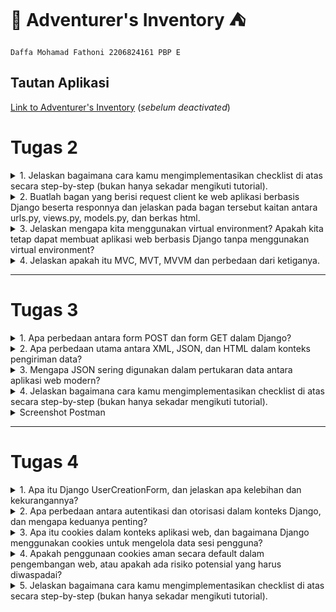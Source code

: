 # :school_satchel: Adventurer's Inventory :tent:
`Daffa Mohamad Fathoni 2206824161
PBP E`

## Tautan Aplikasi
[Link to Adventurer's Inventory](https://adventurers-inventory.adaptable.app/main)
(*sebelum deactivated*)


# Tugas 2

<details>
<summary>1. Jelaskan bagaimana cara kamu mengimplementasikan checklist di atas secara step-by-step (bukan hanya sekadar mengikuti tutorial).</summary>

 - [x] Membuat sebuah proyek Django baru.

Saya membuat direktori lokal dan repo baru di Github bernama ***Adventurer's Inventory***. Saya inisiasi git dilanjut dengan menghubungkan kedua hal tersebut (direktori lokal dan repo di Github). Setelah itu, saya mengaktifkan *Virtual Environment* untuk menanmbahkan dan mengisolasi *dependencies* serta membuat projek Django yang baru dengan command `django-admin startproject adventurers-inventory .` Terakhir saya tidak lupa membuat file `.gitignore` untuk menghindari dan mengantisipasi file-file yang harus diabaikan oleh *version control* git ketika melakukan `add`, `commit`, dan `push`.

 - [x]  Membuat aplikasi dengan nama `main` pada proyek tersebut.

Pada proyek ***Adventurer's Inventory*** ini terdapat suatu aplikasi bernama `main` yang memiliki model, tampilan, dan URL khusus dengan rute `/main`. Inisiasi aplikasi `main` saya lakukan dengan perintah `python manage.py startapp main` hingga terbentuk direktori baru pada projek/direktori utama. Tak lupa saya daftarkan aplikasi ini ke `INSTALLED APPS` di `settings.py` seperti berikut,

```python

INSTALLED_APPS = [
    'django.contrib.admin',
    'django.contrib.auth',
    'django.contrib.contenttypes',
    'django.contrib.sessions',
    'django.contrib.messages',
    'django.contrib.staticfiles',
    'main'
    ]
```
Maka, aplikasi `main` sudah terbuat dan terdaftar pada projek ***Adventurer's Inventory***.

 - [x] Melakukan *routing* pada proyek agar dapat menjalankan aplikasi `main`.

Pada dasarnya, *routing* dilakukan agar aplikasi `main` dapat diakses melalui projek hingga aplikasi dan juga pada peramban web. Pada URL tingkat proyek (direktori proyek `adventurers_inventory`) terdapat file `urls.py` yang berisi:

```python
from django.contrib import admin
from django.urls import path, include

urlpatterns = [
    path('admin/', admin.site.urls),
    path('main/', include('main.urls'))
]
```
Pada import path yang terdapat `include` akan mengimpor rute URL aplikasi lain ke dalam `urls.py` tingkat proyek. Lalu pada variabel `urlpatterns` terdapat path URL `main/` yang mendefinisikan rute ke file `urls.py` pada aplikasi `main`.

 - [x] Membuat model pada aplikasi `main` dengan nama `Item` dan memiliki atribut wajib sebagai berikut.
    + `name` sebagai nama *item* dengan tipe `CharField`.
    + `amount` sebagai jumlah *item* dengan tipe `IntegerField`.
    + `description` sebagai deskripsi *item* dengan tipe `TextField`.

Pada direktori `main` terdapat file `models.py` sebagai format data yang akan kita simpan dalam aplikasi ini. Data-data ini dapat kita buat, akses, perbarui, dan hapus dengan perintah-perintah SQL (istilahnya CRUD). Models ini pada umumnya berada pada belakang tampilan untuk mengatur dan mengelola struktur data dan logika aplikasi tersebut. File `models.py` ini berisi:
```python
from django.db import models

class Item(models.Model):
    name = models.CharField(max_length=255)
    amount = models.IntegerField()
    description = models.TextField()
    price = models.IntegerField()
    item_level = models.IntegerField()
    use = models.TextField()
```
Tambahan selain pada tugas, data tersebut memiliki atribut lain berupa `price` untuk harga suatu `Item`, `item_level` untuk nilai kelangkaan (*rarity*) `Item` tersebut, dan `use` untuk kegunaan `Item` tersebut ketika dipakai.

Setiap perubahan pada `models`, dilakukan perintah `python manage.py makemigrations` untuk menciptakan berkas migrasi, lalu `python manage.py migrate` untuk mengaplikasikan perubahan model dari dalam berkas migrasi ke basis data.

 - [x] Membuat sebuah fungsi pada `views.py` untuk dikembalikan ke dalam sebuah *template* HTML yang menampilkan nama aplikasi serta nama dan kelas kamu.

`views.py` yang dimaksud berada pada direktori `main`, fungsi pada file ini akan bertugas untuk mengatur permintaan HTTP dan mengembalikan tampilan yang sesuai pada variabel tersebut sehingga dapat me-*render* tampilan HTML menggunakan data yang diberikan. Pada `views.py` berisi kode berikut:
```python
from django.shortcuts import render

# Create your views here.
def show_main(request):
    context = {
        'app_name': 'Adventurer\'s Inventory',
        'name': 'Daffa Mohamad Fathoni',
        'class': 'PBP E'
    }

    return render(request, "main.html", context)
```
Pada kode di atas, fungsi `show_main` mengembalikan dengan `render` dari parameter `request` yang berupa objek permintaan HTTP, `"main.html"` berupa template yang dituju, dan `context` yaitu berisi data-data yang akan ditampilkan.
```python
<h1>{{app_name}}</h1>

<h5>Nama: </h5>
<p>{{ name }}</p>
<h5>Kelas: </h5>
<p>{{ class }} </p>
```
Isi `main.html` di atas akan menampilkan bentuk format template dan terdapat kurung kurawal yang berfungsi untuk menyesuaikan tampilan dengan data pada `views.py`.

 - [x] Membuat sebuah *routing* pada `urls.py` aplikasi `main` untuk memetakan fungsi yang telah dibuat pada `views.py`.

Pada direktori `main` dibuat file `urls.py` dengan isi berikut:
```python
from django.urls import path, include
from main.views import show_main

app_name = 'main'

urlpatterns = [
    path('', show_main, name='show_main')
]
```
Kode berikut akan mengatur dan mendefinisikan URL pada aplikasi `main`, lalu menampilkan bentuk *template* dengan `show_main` yang ada di `views.py` ketika URL tersebut diakses. 

 - [x] Melakukan *deployment* ke Adaptable terhadap aplikasi yang sudah dibuat sehingga nantinya dapat diakses oleh teman-temanmu melalui Internet.

Pada PBP sekarang, kepentingan *deployment* bertujuan untuk menampilkan secara langsung atau *live* hasil dari aplikasi dari proyek yang kita buat. Dalam hal ini, digunakan Adaptable.io sebagai wadah untuk *deployment*. *Deployment* pada Adaptable cukup menghubungkan akun Github dan repo proyek yang kita buat. *Template Deployment* yang dipakai adalah `Python App Template`, dan basis data yang dipakai adalah `PostgreSQL`. `Start Command` menggunakan perintah `python manage.py migrate && gunicorn adventurers-inventory.wsgi`.

Terakhir, aplikasi yang saya buat memiliki *domain* bernama `https://adventurers-inventory.adaptable.app/main`.

</details>

<details>
<summary>2. Buatlah bagan yang berisi request client ke web aplikasi berbasis Django beserta responnya dan jelaskan pada bagan tersebut kaitan antara urls.py, views.py, models.py, dan berkas html.</summary>

![bagan](https://github.com/fathonidf/adventurers-inventory/assets/105644250/9cb5536b-83d7-45ea-ae2b-a8abde7cde9e)

Saat pengguna mengirimkan permintaan HTTP aplikasi main melalui web browser, urls.py melakukan pemetaan URL untuk meneruskan permintaan HTTP ke views.py sesuai dengan URL yang diminta. Kemudian, view menghasilkan response HTTP berupa halaman HTML. Dalam proses ini, views.py mengambil data yang diperlukan melalui models.py dan menampilkan data tersebut menggunakan template main.html.
</details>

<details>
<summary>3. Jelaskan mengapa kita menggunakan virtual environment? Apakah kita tetap dapat membuat aplikasi web berbasis Django tanpa menggunakan virtual environment?</summary>

Virtual environment digunakan untuk mengisolasi *dependencies* dan modul Python yang dipakai untuk kebutuhan proyek Anda masing-masing sehingga tidak akan bertabrakan dan terpengaruh oleh modul atau konfigurasi proyek yang lain. Hal ini akan menghindari instalasi paket atau modul secara global karena semisal paket atau modul tersebut hanya untuk proyek tertentu.

Semisal Proyek A menggunakan Django 4.0 dan Proyek B menggunakan Django 4.1, dengan *virtual environment* akan memudahkan dalam mengelola konsistensi dari *dependencies* masing-masing proyek tersebut untuk menghindari adanya konflik.

Virtual environment dibuat dengan perintah `python -m venv env`, dan diaktifkan dengan perintah `env\Scripts\activate.bat`.

Membuat aplikasi tanpa *virtual environment* tetap dapat dijalankan namun lebih dianjurkan mengimplementasikan *virtual environment* karena hal ini dapat memudahkan untuk pengelolaan konsistensi dari masing-masing *dependencies* proyek sehingga menjadikannya sebuah *good practice* 
</details>

<details>
<summary>4. Jelaskan apakah itu MVC, MVT, MVVM dan perbedaan dari ketiganya.</summary>

| MVC         | MVT         | MVVM          |
| ---        |    ----   |          --- |
| Model-View-Controller      | Model-View-Template     | Model-View-View-Model   |
| Model: Menyimpan dan mengimplementasikan pengelolaan logika data   | Model: Menyimpan dan mengimplementasikan pengelolaan logika data        | Model: Menyimpan dan mengimplementasikan pengelolaan logika data    |
| View: Bertanggung jawab sebagai pengelola antarmuka pengguna dan menampilkan data yang diberikan model lalu mengirim input ke Controller | View: Visualisasi dan menampilkan data ke pengguna tetapi dalam Framework Python Django| View: Menginformasi ke ViewModel terkait interaksi pengguna, dan hanya menampilkan data yang disediakan oleh ViewModel |
| Controller: Menjembatani hubungan antara View dan Model dan sebagai inti logika dan alur aplikasi dengan menginformasi interaksi user ke Model | Template: Mengambil data dari model dan menampilkannya, berupa HTML  | ViewModel: Perantara antara Model dan View, mengubah data dari Model menjadi format sesuai dengan tampilan |
|![mvc](https://media.geeksforgeeks.org/wp-content/uploads/20201002214740/MVCSchema.png) |![mvp](https://media.geeksforgeeks.org/wp-content/uploads/20201024233154/MVPSchema.png) |![mvvm](https://media.geeksforgeeks.org/wp-content/uploads/20201002215007/MVVMSchema.png) |
|MVC adalah pola yang umum digunakan dalam pengembangan aplikasi berbasis desktop dan web tradisional. Ini memisahkan tiga komponen utama aplikasi untuk meningkatkan pemeliharaan dan pengembangan kode. |MVT adalah pola yang spesifik untuk kerangka kerja Django, yang dirancang khusus untuk pengembangan aplikasi web dengan Python. Ini menggantikan View dalam MVC dengan Template, yang memungkinkan pemisahan yang lebih jelas antara tampilan dan pemrosesan HTTP. |MVVM adalah pola desain yang sering digunakan dalam pengembangan aplikasi berbasis antarmuka pengguna (UI), terutama pada platform seperti WPF (Windows Presentation Foundation). Ini fokus pada pemisahan antara tampilan dan logika bisnis, dengan menggunakan ViewModel sebagai perantara. |

</details>

---

# Tugas 3

<details>
<summary>1. Apa perbedaan antara form POST dan form GET dalam Django?</summary>

* GET dan POST merupakan sebuah form HTTP Requests, yaitu sebuah jalur komunikasi antar client dan web server di World Wide Web

| `GET`   | `POST`  |
| ---   | ---   |
| Meminta untuk menerima data dari web server| Meminta untuk mengirimkan data ke web server|
| Mengembalikan kode status HTTP 200 jika data sukses diterima | Mengembalikan kode status HTTP 201 jika sukses *created*|
| Dikirimkan melalui URL sebagai bagian dari query string | Dikirimkan dalam body request HTTP secara tersembunyi |
| Tidak cocok untuk data yang bersifat sensitif | Ideal untuk data yang rahasia |
| Terbatas pada panjang URL| Tidak ada batasan dari panjang data yang dikirim |


* Contoh pemakaian form `GET`
```html
<form action="/search/" method="GET">
        <input type="text" id="query">
        <input type="submit" value="Search">
    </form>
```

* Contoh pemakaian form `FORM`
```html
<form action="/submit-post/" method="POST">
        <input type="text" id="name">
        <input type="submit" value="Submit">
    </form>
```

</details>

<details>
<summary>2. Apa perbedaan utama antara XML, JSON, dan HTML dalam konteks pengiriman data?</summary>

* Data Delivery pada suatu platform dibutuhkan untuk komunikasi antar klien dengan server. Bentuk atau format data bisa dalam bentuk `HTML`, `XML`, atau `JSON`.
* HTML lebih menekankan fungsinya berguna sebagai mendeskripsikan bagaimana data ditampilkan, mendefinisikan struktur dan tampilan web.

| XML   | JSON  | 
| ---   | ---  | 
|Extensible Markup Language | JavaScript Object Notation | 
|Berdasarkan SGML |Berdasarkan JavaScript |
| Menggunakan tag (`</>`) untuk merepresentasikan data | Menggunakan kurung kurawal (`{}`), kurung siku(`[]`), dan berbentuk `key:value` |
| Struktur data yang kuat dan kompleks | Sintaks yang ebih ringkas dan mudah dibaca manusia (*Human Readable*)|
|Dapat mewakili berbagai jenis data dan menyertakan dokumentasi yang jelas |Pemrosesan yang lebih cepat dan mudah, juga kompatibel dengan JavaScript |

* Contoh sintaks `HTML`:
```html
<!DOCTYPE html>
<html>
<head>
    <title>Contoh HTML</title>
</head>
<body>
    <h1>Selamat datang di contoh HTML!</h1>
    <p>Ini adalah halaman web sederhana.</p>
    <ul>
        <li>Item 1</li>
        <li>Item 2</li>
        <li>Item 3</li>
    </ul>
</body>
</html>
```

* Contoh sintaks `XML`:
```xml
<person>
    <name>John Doe</name>
    <age>30</age>
    <city>New York</city>
</person>
```

* Contoh sintaks `JSON`:
```json
{
    "person": {
        "name": "John Doe",
        "age": 30,
        "city": "New York"
    }
}
```


</details>

<details>
<summary>3. Mengapa JSON sering digunakan dalam pertukaran data antara aplikasi web modern?</summary>

### Beberapa kelebihan JSON yang mendukung hingga sering digunakan untuk transfer data antar klien dan server ada pada poin-poin berikut:

1. ### Mudah dibaca 
Format yang ringkas dan mudah dibaca manusia menjadikannya ideal untuk mengirim dan menerima data pada server. Hal ini menjadikannya lebih efisien dan mudah dipahami

2. ### Kompatibilitas dengan JavaScript
Merupakan subset dari JavaScript maka mudah digunakan dan diproses pada bahasa pemrograman Javascript. Data-data JSON dapat di-*parse* hingga menjadi objek JavaScript dan sebaliknya.

3. ### Struktur Hierarki
Mendukung representasi data dengan pasangan `key:value` yang memungkinkan penyusunan data lebih kompleks dan efektif.

4. ### Didukung oleh Banyak Bahasa Pemrograman
Sebagian besar bahasa Pemrograman kompatibel dengan JSON sehingga memudahkan pertukaran data antar klien dan server.

5. ### Format Data dalam RESTful API
JSON adalah format data yang umum digunakan dalam RESTful API. Hal tersebut sering duganakan dalam pengembangan web sehingga menjadikannya pilihan yang cocok untuk berkomunikasi dengan API.

</details>

<details>
<summary>4. Jelaskan bagaimana cara kamu mengimplementasikan checklist di atas secara step-by-step (bukan hanya sekadar mengikuti tutorial).</summary>

- [x] Membuat input form untuk menambahkan objek model pada app sebelumnya.

1. `forms.py` dibuat untuk menghandle ketika ada input `item` baru dari sisi pengguna. 
```python
from django.forms import ModelForm
from main.models import Item

class ItemForm(ModelForm):
    class Meta:
        model = Item
        fields = ["name", "amount", "description", "price", "item_level", "use"]
```

Pada baris paling atas tidak lupa untuk mengimpor library `ModelForm` dan `Item` yang ada pada `models.py`. `models = Item` untuk merujuk model yang akan disimpan pada *form*. `fields = []` berguna untuk menunjukkan attribute apa saja yang akan diinput untuk objek `Item` tersebut.

2. Untuk menerima parameter `request`, dibuat fungsi `create_item` untuk menghasilkan formulir yang menambahkan data produk ketika di-submit oada `views.py`.
```python
def create_item(request):
    form = ItemForm(request.POST or None)

    if form.is_valid() and request.method == "POST":
        form.save()
        return HttpResponseRedirect(reverse('main:show_main'))

    context = {'form': form}
    return render(request, "create_item.html", context)
```

Potongan kode berikut pada dasarnya memvalidasi (`form.is_valid()`) dan menyimpan data input *form* (`form.save()`) lalu *redirect* ke halaman semula setelah berhasil disimpan (`return HttpResponseRedirect(reverse('main:show_main'))`).

3. Pada `show_main` dimodifikasi agar pada halaman utama ditampilkan object-object yang disimpan pada *database*.

```python
def show_main(request):
    items = Item.objects.all()
    total_items = items.count()

    context = {
        'app_name': 'Adventurer\'s Inventory',
        'name': 'Daffa Mohamad Fathoni',
        'class': 'PBP E',
        'total_items': total_items,
        'items': items
    }

    return render(request, "main.html", context)
```

`items = Item.objects.all()` mengakses objek-objek tersebut, lalu pada `context = {}` ditambahkan `key` berupa `items` untuk nantinya akan ditampilkan di `main.html`. `total_items = items.count()` berguna untuk menghitung banyaknya objek pada *database*, lalu dimasukkan ke dalam variabel `context` untuk nantinya ditampilkan pada `main.html`.

4. Pada `urls.py` ditambahkan *import* fungsi `create_item` lalu menambahkan *path url* ke variable `urlpatterns`.

```python
from django.urls import path, include
from main.views import show_main, create_item

urlpatterns = [
    path('', show_main, name='show_main'),
    path('create-item', create_item, name='create_item')
]
```

5. Untuk tampilan halaman ketika ingin menambahkan/menginput objek baru, dibuat `create_item.html` pada `main/templates` dengan isi kode sebagai berikut.

```html
{% extends 'base.html' %} 

{% block content %}
<h1>Add New Item</h1>

<form method="POST">
    {% csrf_token %}
    <table>
        {{ form.as_table }}
        <tr>
            <td></td>
            <td>
                <input type="submit" value="Add Item"/>
            </td>
        </tr>
    </table>
</form>

{% endblock %}
```

Pada kode `<form method="POST">`, metode *form* yang dipakai adalah `POST` untuk nantinya input data tersebut akan dikirimkan ke server. `{{ form.as_table }}` akan menampilkan *fields form* yang dibuat pada `forms.py`.

6. Terakhir, agar isi data item yang telah diinput dapat ditampilkan, isi `main.html` dapat ditambahkan sintaks `for loop` untuk mengiterasikan tiap item yang terdapat di *database*. 
```html
<h3>Total items in your inventory : {{total_items}}</h3>

<table>
    <tr>
        <th>Name</th>
        <th>Amount</th>
        <th>Description</th>
        <th>Price</th>
        <th>iLvl</th>
        <th>Use</th>
    </tr>

    {% comment %} Berikut cara memperlihatkan data item di bawah baris ini {% endcomment %}

    {% for item in items %}
        <tr>
            <td>{{item.name}}</td>
            <td>{{item.amount}}</td>
            <td>{{item.description}}</td>
            <td>{{item.price}}</td>
            <td>{{item.item_level}}</td>
            <td>{{item.use}}</td>
        </tr>
    {% endfor %}
</table>
```

Pada potongan kode `<h3>Total items in your inventory : {{total_items}}</h3>` akan menampilkan banyaknya `item` yang sudah diinput.  `{% for item in items %}` mengiterasikan tiap item dalam *database*. Kedua sintaks tersebut mengacu pada isi dari `context` pada fungsi `show_main` yang ada di `views.py`.

- [x] Tambahkan 5 fungsi views untuk melihat objek yang sudah ditambahkan dalam format HTML, XML, JSON, XML by ID, dan JSON by ID.

1. Pada `views.py` ditambahkan *import* `HttpResponse` dan `Serializer` untuk nantinya berturut-turut akan berguna untuk berisi parameter data hasil *query* dan *translate* objek model menjadi format yang sesuai.

```python
from django.http import HttpResponse
from django.core import serializers
```

Lalu ditambahkan fungsi pada `views.py` yang akan menampilkan objek dalam format sesuai poin 2

```python
def show_xml(request):
    data = Item.objects.all()
    return HttpResponse(serializers.serialize("xml", data), content_type="application/xml")

def show_json(request):
    data = Item.objects.all()
    return HttpResponse(serializers.serialize("json", data), content_type="application/json")

def show_xml_by_id(request, id):
    data = Item.objects.filter(pk=id)
    return HttpResponse(serializers.serialize("xml", data), content_type="application/xml")

def show_json_by_id(request, id):
    data = Item.objects.filter(pk=id)
    return HttpResponse(serializers.serialize("json", data), content_type="application/json")
```


- [x] Membuat routing URL untuk masing-masing views yang telah ditambahkan pada poin 2.

1. Untuk memulai *routing* tiap format *views* dapat mengimport fungsi yang dibuat pada `urls.py`.
```python
from django.urls import path, include
from main.views import show_main, create_item, show_xml, show_json, show_xml_by_id, show_json_by_id 
```

2. Lalu menambahkan tiap *path url* ke variabel `urlpatterns` untuk mengakses fungsi-fungsi tersebut.

```python
urlpatterns = [
    path('', show_main, name='show_main'),
    path('create-item', create_item, name='create_item'),
    path('xml/', show_xml, name='show_xml'),
    path('json/', show_json, name='show_json'),
    path('xml/<int:id>/', show_xml_by_id, name='show_xml_by_id'),
    path('json/<int:id>/', show_json_by_id, name='show_json_by_id')
]
```

</details>

<details>
<summary>Screenshot Postman</summary>

### 1. HTML
![html](https://github.com/fathonidf/adventurers-inventory/assets/105644250/9d38de29-6d19-4570-8719-cee4cad2169b)
### 2. XML
![xml](https://github.com/fathonidf/adventurers-inventory/assets/105644250/1ecb41f7-4c34-460d-b298-c0c032e7882c)
### 3. JSON
![json](https://github.com/fathonidf/adventurers-inventory/assets/105644250/dcb68295-0363-48e6-b0bf-8de82149b611)
### 4. XML by ID
![xmlbyid](https://github.com/fathonidf/adventurers-inventory/assets/105644250/aa784e40-bd99-4176-8ce8-a08b4b93ab5e)
### 5. JSON by ID
![jsonbyid](https://github.com/fathonidf/adventurers-inventory/assets/105644250/9ae03290-57ea-4acc-9d1c-e012056b60ca)
</details>

---

# Tugas 4

<details>
<summary>1. Apa itu Django UserCreationForm, dan jelaskan apa kelebihan dan kekurangannya?</summary>

Django `UserCreationForm` merupakan suatu modul build-in dari Django yang mewarisi class `ModelForm`. Modul ini digunakan untuk meng-*handle* ketika pengguna (*user*) akan membuat akun baru atau biasa disebut *user* baru pada aplikasi web. UserCreationForm memungkinkan *developer* untuk membuat formulir pendaftaran pengguna dengan cepat tanpa harus menulis banyak kode kustom.

### Kelebihan:
1. Kemudahan Penggunaan

Modul ini menyederhanakan proses pembuatan formulir pendaftaran pengguna baru.

2. Validasi Bawaan

Mencakup validasi bawaan untuk berbagai input seperti *username* dan *password*.

3. Integrasi dengan Model User Bawaan Django

Terhubung dengan model `user` bawaan Django yang memungkinkan data dapat dimasukkan dan disimpan dalam tabel `user` secara otomatis.

4. Fleksibilitas

Selain mudah digunakan, kita dapat memodifikasinya sesuai dengan kebutuhan proyek dan aplikasi masing-masing. Seperti menambahkan atau mengubah proses validasi, tampilan, dan lainnya.

5. Kode yang lebih Rapi

Meminimalisir adanya duplikasi kode karena mengikuti prinsip DRY (*Don't Repeat Yourself*) sehingga menjadikannya lebih rapi dan mudah diatur.

### Kekurangan:
1. Modifikasi yang Terbatas

Walaupun dapat memodifikasi untuk menyesuaikan kebutuhan proyek, modul ini akan terbatas ketika dibutuhkan bentuk yang lebih bervariasi. Hal tersebut memungkinkan untuk membuat formulir khusus sendiri.

2. Tidak Cocok untuk Otorisasi lebih Kompleks

`UserCreationForm` ini ditujukan untuk proses pendaftaran `user` secara mendasar. Tetapi, tidak mendukung untuk otorisasi atau profil pengguna yang lebih kompleks.

3. *Bahasa yang Terbatas*

`UserCreationForm` disesuaikan untuk bahasa tertentu khususnya bahasa inggris. Tetapi tidak mendukung ketika digunakan untuk aplikasi multibahasa.



</details>

<details>
<summary>2. Apa perbedaan antara autentikasi dan otorisasi dalam konteks Django, dan mengapa keduanya penting?</summary>

|**Autentikasi** | **Otorisasi** |
| --- | --- |
|Memverifikasi klaim dan identitas seorang user| Menentukan hal-hal yang diperbolehkan seorang user akses dan lakukan|
|Bekerja melalui *password*, PIN, biometrik, dan informasi user lainnya| Bekerja melalui pengaturan yang telah diimplementasi dan diatur oleh organisasi tersebut|
|Langkah untuk proses manajemen identitas dan akses yang baik | Dilakukan setelah autentikasi|
| Terlihat dan dapat diatur sebagian oleh user | Tidak terlihat dan tidak diberikan akses pengaturan kepada user |

Contoh potongan kode autentikasi sesuai dengan *library* Django:
 
```python
from django.contrib.auth import authenticate

user = authenticate(username="john", password="secret")
if user is not None:
    # A backend authenticated the credentials
    ...
else:
    # No backend authenticated the credentials
    ...
```

* **Kesimpulan**: Dapat disimpulkan, autentikasi digunakan untuk verifikasi identitas seorang  user. Setelah terautentikasi, otorisasi dilakukan untuk memberikan izin hak dan akses kepada seorang user dalam mengakses informasi-informasi, menjalankan suatu fitur, dan lainnya dengan bergantung pada aturan yang ditetapkan untuk berbagai jenis pengguna.

</details>

<details>
<summary>3. Apa itu cookies dalam konteks aplikasi web, dan bagaimana Django menggunakan cookies untuk mengelola data sesi pengguna?</summary>

* Cookies adalah sepotong informasi kecil yang disetor dan disimpan di browser klien. Hal ini berguna untuk menyimpan data user di suatu file selama rentang waktu tertentu. Sebuah Cookie mempunyai tanggal kadaluarsa sehingga akan menghapus data atau cookie tersebut secara otomatis ketika mencapai batas waktunya. Django menyediakan *method-method* built-in untuk membuat cookie.

* Sintaks untuk membuat dan mengakses cookie adalah `set_cookie()` dan `get()` atau `request.COOKIES['key]` (dalam bentuk array).

* Contoh sepotong kodingan Django Cookie dalam `views.py` dan `urls.py`:

```python
from django.shortcuts import render  #views.py
from django.http import HttpResponse  
  
def setcookie(request):  
    response = HttpResponse("Cookie Set")  
    response.set_cookie('java-tutorial', 'javatpoint.com')  
    return response  
def getcookie(request):  
    tutorial  = request.COOKIES['java-tutorial']  
    return HttpResponse("java tutorials @: "+  tutorial);  
```

```python
from django.contrib import admin #urls.py
from django.urls import path  
from myapp import views  
urlpatterns = [  
    path('admin/', admin.site.urls),  
    path('index/', views.index),  
    path('scookie',views.setcookie),  
    path('gcookie',views.getcookie)  
]  
```

</details>

<details>
<summary>4. Apakah penggunaan cookies aman secara default dalam pengembangan web, atau apakah ada risiko potensial yang harus diwaspadai?</summary>

Secara umum, bukan merupakan ancaman terkait privasi dan keamanan web karena tidak menyimpan data pribadi dan tidak bisa mengirim virus. Namun, terdapat beberapa risiko yang harus diwaspadai seperti:

1. **Disalahgunakan oleh pihak ketiga yang tidak berwenang untuk melacak aktivitas online pengguna, mengumpulkan data pribadi.**

2. **Dicuri peretas untuk mengakses informasi sensitif seperti data, token, kredensial dengan tujuan pencurian, pembajakan, atau penipuan.**

3. **Dapat menimbulkan masalah privasi dan keamanan jika tidak dikelola dengan baik oleh pengembang web, seperti tidak menghapus cookie yang sudah tidak diperlukan atau tidak mengenkripsi cookie yang berisi data penting.**

Beberapa hal yang bisa dijadikan sebagai *Best Practice* untuk diikuti seperti:

1. **Menggunakan cookie pihak pertama untuk situs web sendiri**

2. **Cookie hanya berlaku selama pengguna **sedang** menjelajah situs web**

3. **Menggunakan cookie untuk data yang benar-benar diperlukan untuk fungsionalitas web**

4. **Hanya dapat diakses melalui protokol HTTPS yang aman.**

</details>

<details>
<summary>5. Jelaskan bagaimana cara kamu mengimplementasikan checklist di atas secara step-by-step (bukan hanya sekadar mengikuti tutorial).</summary>

- [x] Mengimplementasikan fungsi registrasi, login, dan logout untuk memungkinkan pengguna untuk mengakses aplikasi sebelumnya dengan lancar.

### Registrasi

1. Pertama, pada `views.py` diimport fungsi-fungsi berikut:

```python
from django.shortcuts import redirect
from django.contrib.auth.forms import UserCreationForm
from django.contrib import messages
```
`UserCreationForm` merupakan modul yang menyediakan template formulir pendaftaran pengguna baru.

2. Membuat fungsi `register` yang akan menghasilkan formulir registrasi dan mendaftarkan akun pengguna ketika di-*submit* dengan potongan kode berikut:

```python
def register(request):
    form = UserCreationForm()

    if request.method == "POST":
        form = UserCreationForm(request.POST)
        if form.is_valid():
            form.save()
            messages.success(request, 'Your account has been successfully created!')
            return redirect('main:login')
    context = {'form':form}
    return render(request, 'register.html', context)
```

`form = UserCreationForm(request.POST)` akan membuat form baru berdasarkan import `UserCreationForm`dengan memasukkan input dari user pada `request.POST`. `form.is_valid()` untuk memvalidasi isi input, `form.save()` untuk menyimpan data dari form. `return redirect('main:login')` mengembalikan halaman ke semula ketika berhasil menyimpan form.

3. Menambahkan file baru dengan `register.html` untuk halaman register dengan kode berikut yang sudah ditambahkan beberapa styling css

```html
{% extends 'base.html' %}

{% block meta %}
    <title>Register</title>
{% endblock meta %}

{% block content %}  

<div class = "container">

    <div class = "title">
        <h1>Register</h1>  
    </div>

    <div class = "register_form">
        <form method="POST" >  
            {% csrf_token %}  
            <table>  
                {{ form.as_table }}  
                <tr>  
                    <td></td>
                    <td><input class="daftar_btn"type="submit" name="submit" value="Daftar"/></td>  
                </tr>  
            </table>  
        </form>
    </div>

    {% if messages %}  
        <ul>   
            {% for message in messages %}  
                <li>{{ message }}</li>  
                {% endfor %}  
        </ul>   
    {% endif %}

</div>  

{% endblock content %}
```

Pada kode di atas, form akan ditampilkan pada bagian `{{ form.as_table }}`.

4. Setelah menambahkan fungsi register, maka kita melakukan *routing* pada `urls.py` dengan mengimport fungsi tersebut dan menambahkan path url ke `urlpatterns`.

```python
from main.views import register

urlpatterns = [
    ...
    path('register/', register, name='register'),
    ...
]
```
### Login

1. Sesuai dengan alur pembuatan form registrasi sebelumnya, membuat fungsi dan form login dimulai di `views.py` untuk mengimport library dan membuat fungsinya dengan kode berikut:

```python
from django.contrib.auth import authenticate, login
import datetime
from django.http import HttpResponseRedirect
from django.urls import reverse

def login_user(request):
    if request.method == 'POST':
        username = request.POST.get('username')
        password = request.POST.get('password')
        user = authenticate(request, username=username, password=password)
        if user is not None:
            login(request, user)
            response = HttpResponseRedirect(reverse("main:show_main")) 
            response.set_cookie('last_login', str(datetime.datetime.now()))
            return response
        else:
            messages.info(request, 'Sorry, incorrect username or password. Please try again.')
    context = {}
    return render(request, 'login.html', context)
```

`authenticate` dan `login` diimpor untuk melakukan autentikasi dan login jika berhasil. Lalu pada fungsi `login_user` tersebut, autentikasi dilakukan pada potongan kode `user = authenticate(request, username=username, password=password)`, menyesuaikan username dan password yang diterima.

Pada kode di atas juga sudah ditambahkan informasi *cookie* yang akan menampilkan kapan pengguna terakhir kali login, kode ini terdapat pada `response.set_cookie('last_login', str(datetime.datetime.now()))`. Kode itu akan membuat cookie `last_login` dan menambahkannya ke dalam response ketika nantinya di `return`.

Agar pada halaman utama ditampilkan waktu terakhir login, maka ditambahkan potongan kode berikut pada `show_main` di dalam dictionary `context` seperti berikut

```python
context = {
        'app_name': 'Adventurer\'s Inventory',
        'name': request.user.username,
        'class': 'PBP E',
        'total_items': total_items,
        'items': items,
        'last_login': request.COOKIES.get("last_login")
    }
```

2. Membuat halaman baru dengan file `login.html` dengan kode berikut:

```html
{% extends 'base.html' %}

{% block meta %}
    <title>Login</title>
{% endblock meta %}

{% block content %}

<div class = "login">

    <h1>Login</h1>

    <form method="POST" action="">
        {% csrf_token %}
        <table>
            <tr>
                <td>Username: </td>
                <td><input type="text" name="username" placeholder="Username" class="form-control"></td>
            </tr>
                    
            <tr>
                <td>Password: </td>
                <td><input type="password" name="password" placeholder="Password" class="form-control"></td>
            </tr>

            <tr>
                <td></td>
                <td><input class="btn login_btn" type="submit" value="Login"></td>
            </tr>
        </table>
    </form>

    <h5>Sesi terakhir login: {{ last_login }}</h5>


    {% if messages %}
        <ul>
            {% for message in messages %}
                <li>{{ message }}</li>
            {% endfor %}
        </ul>
    {% endif %}     
        
    Don't have an account yet? <a href="{% url 'main:register' %}">Register Now</a>

</div>

{% endblock content %}
```

pengisian form login ada pada tag `<form></form>`, lalu pada `messages` merupakan modul bawaan dari Django yang akan menampilkan informasi ketika login tidak berhasil.

Terakhir, adalah melakukan *routing* pada `urls.py` dengan kode berikut:

```python
from main.views import login_user

urlpatterns = [
    ...
path('login/', login_user, name='login'),
...
]
```


### Logout

1. Terakhir adalah fungsi dan halaman logout, pada `views.py` kita mengimport library logout dan menambahkan fungsi `logout_user` sebagai berikut:

```python
from django.contrib.auth import logout

def logout_user(request):
    logout(request)
    response = HttpResponseRedirect(reverse('main:login'))
    response.delete_cookie('last_login')
    return response
```

Pada kode di atas, kita mengimport library `logout` yang akan dipakai pada fungsi `logout_user`, pada fungsi tersebut menerima parameter `request` dan lalu menghapus sesi pengguna tersebut dengan `logout(request)`, dilanjutkan dengan mengarahkan pengguna ke halaman login. `response.delete_cookie('last_login')` akan menghapus informasi *cookie* yang tersimpan saat pengguna melakukan logout.

2. Selanjutnya adalah button logout yang akan ditambahkan pada `main.html` dengan kode berikut:

```html
...
<a href="{% url 'main:logout' %}">
    <button>
        Logout
    </button>
</a>
...
```

3. Terakhir melakukan *routing* pada `urls.py` agar bisa menampilkan dan memberi akses keseluruhan fungsi yang telah terbuat.

```python
from main.views import logout_user, ...

urlpatterns = [
    ...
path('logout/', logout_user, name='logout'),
...
]
```

### Merestriksi Halaman Main

Agar halaman `main.html` hanya bisa diakses ketika login sukses, maka diimport library `login_required` pada `views.py`

```python
from django.contrib.auth.decorators import login_required

...
@login_required(login_url='/login')
def show_main(request):
...
```

Pada kode diatas, pengguna diharuskan login dulu, lalu bisa mengakses `main` ketika sudah tervalidasi/terautentikasi username dan passwordnya pada `@login_requires(login_url='/login')`

- [x] Membuat dua akun pengguna dengan masing-masing tiga dummy data menggunakan model yang telah dibuat pada aplikasi sebelumnya untuk setiap akun di lokal.

Akun 1:
![akun1](https://media.discordapp.net/attachments/894158439008305192/1156445662645342238/image.png?ex=6514ff73&is=6513adf3&hm=7acbc38cada213622e7a64dba4cabc8c90a622f625ad451fd3f1be58b04845c0&=&width=972&height=662)

Akun 2:
![akun2](https://media.discordapp.net/attachments/894158439008305192/1156445725312417842/image.png?ex=6514ff82&is=6513ae02&hm=ff9ec3d52f251cb07d0c7ca6b2d3ab59e7a07501f591628d032bfa7cabd8a538&=&width=981&height=662)

- [x] Menghubungkan model Item dengan User.

1. Untuk menghubungkan Model `Item` dengan `User`, maka kita akan menambahkan library `User` pada `models.py` dan mengasosiasikan suatu `Item` dengan user tertentu sesuai dengan kode berikut:

```python
from django.contrib.auth.models import User

class Item(models.Model):
    user = models.ForeignKey(User, on_delete=models.CASCADE)
    name = models.CharField(max_length=255)
    amount = models.IntegerField()
    description = models.TextField()
    price = models.IntegerField()
    item_level = models.IntegerField()
    use = models.TextField()
```

Pada penambahan `user = models.ForeignKey(User, on_delete=models.CASCADE)`, kode tersebut akan mengimplementasikan *many-to-one* relationship, dimana seorang User dapat memiliki banyak Item pada konteks ini, tapi suatu Item hanya dapat dimiliki oleh satu User.

2. Selanjutnya mengubah potongan kode `create_product` menjadi seperti berikut:

```python
def create_item(request):
    form = ItemForm(request.POST or None)

    if form.is_valid() and request.method == "POST":
        item = form.save(commit=False)
        item.user = request.user
        item.save()
        return HttpResponseRedirect(reverse('main:show_main'))

    context = {'form': form}
    return render(request, "create_item.html", context)
```

Pada `commit=False` mencegah untuk penyimpanan objek secara otomatis sehingga kita dapat mengatur/memodifikasinya terlebih dahulu sebelum disimpan di database.

3. Mengubah `show_main` untuk menampilkan objek `Item` sesuai dengan kepemilikan User yang sedang login.

```python
def show_main(request):
    items = Item.objects.filter(user=request.user)
    total_items = items.count()

    context = {
        'app_name': 'Adventurer\'s Inventory',
        'name': request.user.username,
        ...
    }
```

`items = Item.objects.filter(user=request.user)` tersebut akan menyaring objek `Item` sesuai dengan kepemilikan pengguna yang sedang login. `'name': request.user.username,` akan menampilkan user yang sedang login tersebut.

4. Terakhir, jangan lupa untuk melakukan migrasi model setiap melakukan perubahan pada `models.py`

`python manage.py makemigrations` dan `python manage.py migrate` pada Command Terminal akan mengaplikasikan migrasi tersebut.


- [x] Menampilkan detail informasi pengguna yang sedang logged in seperti username dan menerapkan cookies seperti last login pada halaman utama aplikasi.

Pada kode login, logout di atas sudah terasosiasikan dengan cookie untuk menyimpan informasi kapan User terakhir login. Pada dasarnya dilakukan langkah sebagai berikut:

1. Mengimport library pada `views.py` sebagai berikut:

```python
import datetime
from django.http import HttpResponseRedirect
from django.urls import reverse
```

2. Lalu menambahkan kode pada fungsi `login_user` sebagai berikut:
```python
if user is not None:
    login(request, user)
    response = HttpResponseRedirect(reverse("main:show_main")) 
    response.set_cookie('last_login', str(datetime.datetime.now()))
    return response
```

Hal tersebut akan membuat cookie `last_login` dan mengembalikannya pada response.

3. Menambahkan informasi `last_login` pada `show_main` di variabel `context` untuk menampilkan informasi login terakhir seorang user tersebut

```python
context = {
    'app_name': 'Adventurer\'s Inventory',
    'name': request.user.username,
    'class': 'PBP E',
    'total_items': total_items,
    'items': items,
    'last_login': request.COOKIES.get("last_login")
    }
```
4. Mengubah fungsi `logout_user` yang akan menghapus cookie ketika pengguna melakukan logout

```python
def logout_user(request):
    logout(request)
    response = HttpResponseRedirect(reverse('main:login'))
    response.delete_cookie('last_login')
    return response
```

5. Terakhir, kita menyambungkan `'last_login'` pada `context` dengan tampilan pada `main.html` dengan potongan kode berikut:

```html
...
<h5>Sesi terakhir login: {{ last_login }}</h5>
...
```

Maka pada halaman tersebut akan menampilkan informasi terakhir seorang pengguna melakukan login di halaman utama (`main.html`).

</details>
